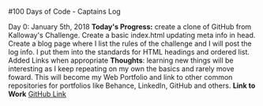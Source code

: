 <!-- # #100DaysOfCode Log - Round 1 - [Your Name Here]

The log of my #100DaysOfCode challenge. Started on [July 17, Monday, 2017].

## Log

### R1D1 
Started a Weather App. Worked on the draft layout of the app, struggled with OpenWeather API http://www.example.com

### R1D2 -->
#100 Days of Code - Captains Log

Day 0: January 5th, 2018
**Today's Progress:** create a clone of GitHub from Kalloway's Challenge. Create a basic index.html updating meta info in head. Create a blog page where I list the rules of the challenge and I will post the log info. I put them into the standards for HTML headings and ordered list.  Added Links when appropriate
**Thoughts**: learning new things will be interesting as I keep repeating on my own the basics and rarely move foward. This will become my Web Portfolio and link to other common repositories for portfolios like Behance, LinkedIn, GitHub and others.
**Link to Work** 
<a href="https://github.com/ajnickmom/100daysOfCodeChallenge/tree/ajnickmom-R1">GitHub Link</a>

